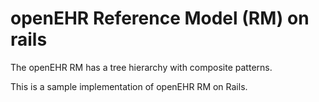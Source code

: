 openEHR Reference Model (RM) on rails
========
The openEHR RM has a tree hierarchy with composite patterns.

This is a sample implementation of openEHR RM on Rails.
